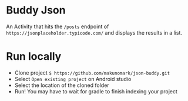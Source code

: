 # Buddy Json
An Activity that hits the `/posts` endpoint of `https://jsonplaceholder.typicode.com/` and displays the results in a list.

# Run locally
- Clone project `$ https://github.com/makunomark/json-buddy.git`
- Select `Open existing project` on Android studio 
- Select the location of the cloned folder
- Run! You may have to wait for gradle to finish indexing your project 
